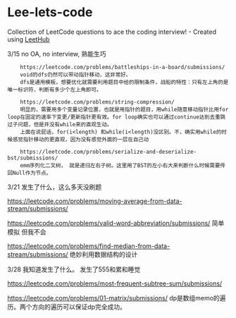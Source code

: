# Lee-lets-code
Collection of LeetCode questions to ace the coding interview! - Created using [LeetHub](https://github.com/QasimWani/LeetHub)

3/15 no OA, no interview, 熟能生巧
        
        https://leetcode.com/problems/battleships-in-a-board/submissions/
        void的dfs仍然可以带动指针移动，这非常好。
        dfs是通用模板，想要优化就需要利用题目中给的限制条件，战船的特性：只有左上角的是唯一标识符，判断有多少个左上角即可。
        
        https://leetcode.com/problems/string-compression/
        明显的，需要用多个变量记录位置，也就是用指针的题目，用while随意移动指针比用for loop在固定的速率下变更/更新指针更有效。for loop确实也可以通过continue达到去重跳过子问题，但是并没有while来的直观生动。
        上面在说屁话，for(i<length) 和while(i<length)没区别。不，确实用while的时候感觉指针移动的更直观，因为没有感觉外面的一层在自己动
        
        https://leetcode.com/problems/serialize-and-deserialize-bst/submissions/
        emm序列化二叉树， 就是递归左右子树。这里用了BST的左小右大来判断什么时候需要传回Null作为节点。
  
3/21 发生了什么，这么多天没刷题

https://leetcode.com/problems/moving-average-from-data-stream/submissions/

https://leetcode.com/problems/valid-word-abbreviation/submissions/ 简单模拟 但我不会

https://leetcode.com/problems/find-median-from-data-stream/submissions/ 绝妙利用数据结构的设计

3/28 我知道发生了什么。 发生了555和累和睡觉

https://leetcode.com/problems/most-frequent-subtree-sum/submissions/

https://leetcode.com/problems/01-matrix/submissions/  dp是数组memo的遍历。两个方向的遍历可以保证dp完全成功。
